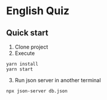 # English Quiz

## Quick start

1. Clone project
2. Execute
```shell
yarn install
yarn start
```
3. Run json server in another terminal
```shell
npx json-server db.json
```
